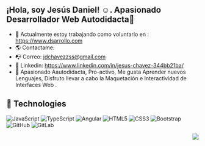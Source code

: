 ##  ¡Hola, soy Jesús Daniel! ☺.  Apasionado Desarrollador Web Autodidacta🚀
 
  
 
- 🔭 Actualmente estoy trabajando como voluntario en : https://www.dsarrollo.com
- 🌎 Contactame: 
- 📭  Correo:  jdchavezzss@gmail.com
- 👔 Linkedin:  https://www.linkedin.com/in/jesus-chavez-344bb21ba/
- 📍 Apasionado Aautodidacta, Pro-activo, Me gusta Aprender nuevos Lenguajes,
    Disfruto llevar a cabo la Maquetación e Interactividad de Interfaces Web .
    
## 🚀 Technologies

![JavaScript](https://img.shields.io/badge/-JavaScript-black?style=flat-square&logo=javascript)
![TypeScript](https://img.shields.io/badge/-TypeScript-007ACC?style=flat-square&logo=typescript)
![Angular](https://camo.githubusercontent.com/52f2f6c2df8fe41b70261aec7b07dca8906bb28c0afc8fc810286e816e01ffbc/68747470733a2f2f696d672e736869656c64732e696f2f62616467652f2d416e67756c61722d626c61636b3f7374796c653d666c61742d737175617265266c6f676f3d616e67756c6172)
![HTML5](https://img.shields.io/badge/-HTML5-E34F26?style=flat-square&logo=html5&logoColor=white)
![CSS3](https://img.shields.io/badge/-CSS3-1572B6?style=flat-square&logo=css3)
![Bootstrap](https://img.shields.io/badge/-Bootstrap-563D7C?style=flat-square&logo=bootstrap)
![GitHub](https://img.shields.io/badge/-GitHub-181717?style=flat-square&logo=github)
![GitLab](https://img.shields.io/badge/-GitLab-FCA121?style=flat-square&logo=gitlab)

 <p align="right">
<img src="https://user-images.githubusercontent.com/67086360/103188116-901fca80-489d-11eb-9845-2986cb518a85.gif">
 </p>
